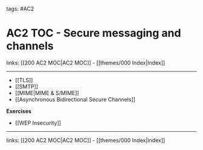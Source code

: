 tags: #AC2

# AC2 TOC - Secure messaging and channels

links: [[200 AC2 MOC|AC2 MOC]] - [[themes/000 Index|Index]]

---

- [[TLS]]
- [[SMTP]]
- [[MIME|MIME & S/MIME]]
- [[Asynchronous Bidirectional Secure Channels]]

**Exercises**

- [[WEP Insecurity]]

---
links: [[200 AC2 MOC|AC2 MOC]] - [[themes/000 Index|Index]]